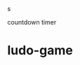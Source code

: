 



































s




countdown timer






















# ludo-game


















